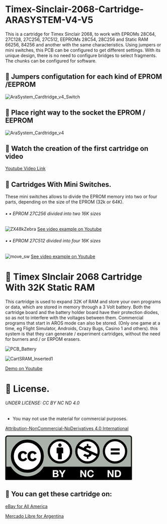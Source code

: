 # Timex-Sinclair-2068-Cartridge-ARASYSTEM-V4-V5
This is a cartridge for Timex Sinclair 2068, to work with EPROMs 28C64, 27C128, 27C256, 27C512, EEPROMs 28C54, 28C256 and Static RAM 66256, 84256 and another with the same characteristics.  Using jumpers or mini switches, this PCB can be configured to get different settings.
With its unique design, there is no need to configure bridges to select fragments. The chunks can be configured for software.

## :small_blue_diamond: Jumpers configutation for each kind of EPROM /EEPROM
![AraSystem_Cardtridge_v4_Switch](https://user-images.githubusercontent.com/54677231/128937228-8223bcc2-d83e-49a9-9dc0-a6a5f8c9c815.jpg)

## :small_blue_diamond: Place right way to the socket the EPROM / EEPROM 

![AraSystem_Cardtridge_v4](https://user-images.githubusercontent.com/54677231/128950245-11bbeca3-9590-4681-8e15-2be9a7c0a549.jpg)

## 🔸 Watch the creation of the first cartridge on video
[Youtube Video Link](https://www.youtube.com/watch?v=S2ucEzxKyNs)

## 🔹 Cartridges With Mini Switches.
These mini switches allows to divide the EPROM memory into two or four parts, depending on the size of the EPROM (32k or 64K).

######  ▪️ ▪️ EPROM 27C256 divided into two 16K sizes
![ZX48kZebra](https://user-images.githubusercontent.com/54677231/129059213-8a39d051-3a47-4763-b1ea-1656a83f1a39.png)
[See video example on Youtube](https://www.youtube.com/watch?v=SSa5LG2SbeI)

######  ▪️ ▪️ EPROM 27C512 divided into four 16K sizes
![move_sw](https://user-images.githubusercontent.com/54677231/129059047-c644f615-b029-4082-88b8-8d88df5e0d29.png)
[See video example on Youtube](https://www.youtube.com/watch?v=w1bCyKRASG4)

# 🔹 Timex SInclair 2068 Cartridge With 32K Static RAM 
This cartridge is used to expand 32K of RAM and store your own programs or data, which are stored in memory through a 3 Volt battery. Both the cartridge board and the battery holder board have their protection diodes, so as not to interfere with the voltages between them.
Commercial programs that start in AROS mode can also be stored. (Only one game at a time, eg Flight Simulator, Androids, Crazy Bugs, Casino 1 and others).
this system is that they can generate / experiment cartridges, without the need for burners and / or ERPOM erasers.

![PCB_Battery](https://user-images.githubusercontent.com/54677231/129074867-b10c2a66-7c2e-4b69-ac1c-d613fbdba49e.png)

![CartSRAM_Inserted1](https://user-images.githubusercontent.com/54677231/129074925-584e4bde-851d-4c7e-bb9e-9bf5b16e8387.jpg)

[Demo on Youtube](https://www.youtube.com/watch?v=_XW6AfT9foQ)

# 🔸 License.

######  UNDER LICENSE: CC BY NC ND 4.0
- You may not use the material for commercial purposes.

<a rel="license" href="http://creativecommons.org/licenses/by-nc-nd/4.0/">Attribution-NonCommercial-NoDerivatives 4.0 International</a><br />

<a rel="license" href="http://creativecommons.org/licenses/by-nc-nd/4.0/"><img alt="Licencia de Creative Commons" style="border-width:0" src="by-nc-nd.png" /></a>


## 🔹 You can get these cartridge on:
[eBay for All America](https://www.ebay.com/itm/313623907992?hash=item4905710e98:g:fuwAAOSw66dhBwh2)

[Mercado Libre for Argentina](https://listado.mercadolibre.com.ar/cartridge-timex-sinclair-2068#D[A:cartridge%20timex%20sinclair%202068%20])



